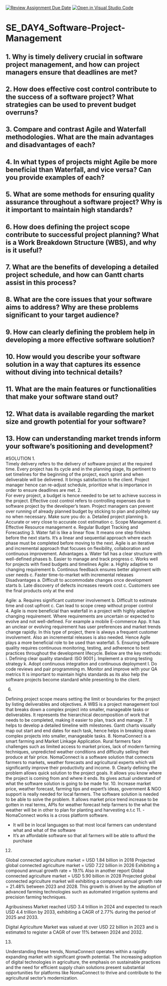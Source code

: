 [![Review Assignment Due Date](https://classroom.github.com/assets/deadline-readme-button-22041afd0340ce965d47ae6ef1cefeee28c7c493a6346c4f15d667ab976d596c.svg)](https://classroom.github.com/a/9pw6JKcu)
[![Open in Visual Studio Code](https://classroom.github.com/assets/open-in-vscode-2e0aaae1b6195c2367325f4f02e2d04e9abb55f0b24a779b69b11b9e10269abc.svg)](https://classroom.github.com/online_ide?assignment_repo_id=18561138&assignment_repo_type=AssignmentRepo)
# SE_DAY4_Software-Project-Management
## 1. Why is timely delivery crucial in software project management, and how can project managers ensure that deadlines are met?
## 2. How does effective cost control contribute to the success of a software project? What strategies can be used to prevent budget overruns?
## 3. Compare and contrast Agile and Waterfall methodologies. What are the main advantages and disadvantages of each?
## 4. In what types of projects might Agile be more beneficial than Waterfall, and vice versa? Can you provide examples of each?
## 5. What are some methods for ensuring quality assurance throughout a software project? Why is it important to maintain high standards?
## 6. How does defining the project scope contribute to successful project planning? What is a Work Breakdown Structure (WBS), and why is it useful?
## 7. What are the benefits of developing a detailed project schedule, and how can Gantt charts assist in this process?
## 8. What are the core issues that your software aims to address? Why are these problems significant to your target audience?
## 9. How can clearly defining the problem help in developing a more effective software solution?
## 10. How would you describe your software solution in a way that captures its essence without diving into technical details?
## 11. What are the main features or functionalities that make your software stand out?
## 12. What data is available regarding the market size and growth potential for your software?
## 13. How can understanding market trends inform your software’s positioning and development?

#SOLUTION
1.	
Timely delivery refers to the delivery of software project at the required time. Every project has its cycle and in the planning stage, Its pertinent to set timelines for the beginning of the project, each sprint and when deliverable will be delivered. It brings satisfaction to the client. Project manager hence can re-adjust schedule, prioritize what is importance in order to ensure deadlines are met.
2.	
For every project, a budget is hence needed to be set to achieve success in the project. Effective cost control refers to controlling expenses due to software project by the developer’s team.  Project managers can prevent over running of already planned budget by sticking to plan and politely say no when necessary. Make sure you do:
a.	Detailed project planning
b.	Accurate or very close to accurate cost estimation
c.	Scope Management
d.	Effective Resource management
e.	Regular Budget Tracking and Forecasting
3.	Water fall is like a linear flow. It means one step finishes before the next starts. It’s a linear and sequential approach where each phase must be completed before moving to the next. 
Agile is an iterative and incremental approach that focuses on flexibility, collaboration and continuous improvement. 
Advantages 
a.	Water fall has a clear structure with well-defined phases
b.	Easier to manage and track progress
c.	Works well for projects with fixed budgets and timelines
Agile:
a.	Highly adaptive to changing requirement
b.	Continous feedback ensures better alignment with user needs
c.	Faster time-to-market with incremental releases
Disadvantages
a. Difficult to accommodate changes once development starts
b. Late discovery of defects increases rework cost
c. Customers see the final products only at the end

Agile:
a.	Requires significant customer involvement
b.	Difficult to estimate time and cost upfront
c. 	Can lead to scope creep without proper control 	
4.	Agile is more beneficial than waterfall in a project with highly adaptive changing requirement. Where requirements are uncertain or expected to evolve and not well-defined. For example a mobile E-commerce App. It has an unclear or evolving requirement has user preferences and market trends change rapidly. In this type of project, there is always a frequent customer involvement. Also an incremental releases is also needed. Hence Agile plays a more beneficial role to be used than waterfall.
5.	Ensuring software quality requires continuous monitoring, testing, and adherence to best practices throughout the development lifecycle. Below are the key methods:
i.	Defining clear quality standard: ISO 9001 
j.	Implement a strong testing strategy
k.	Adopt continuous integration and continuous deployment
l.	Do code reviews and pair programming
m.	Monitor and improve with your QA metrics
It is important to maintain highs standards as its also help the software projects become standard while presenting to the client.


6.	
Defining project scope means setting the limit or boundaries for the project by listing deliverables and objectives. A WBS is a project management tool that breaks down a complex project into smaller, manageable tasks or deliverables. It represents the hierarchical decomposition of work that needs to be completed, making it easier to plan, track and manage.
7.	It helps to develop a detailed timeline with milestones. Gantt charts visually map out start and end dates for each task, hence helps in breaking down complex projects into smaller, manageable tasks.
8.	NomaConnect is a smart farming and Market Linkage Application. Rural farmers face challenges such as limited access to market prices, lack of modern farming techniques, unpredicted weather conditions and difficulty selling their produce at fair price. NomaConnect is a software solution that connects farmers to markets, weather forecasts and agricultural experts which will significantly improve their productivity and income.
9.	Clearly defining the problem allows quick solution to the project goals. It allows you know where the project is coming from and where it ends. Its gives actual understand of what the software solution is going to be made for.
10.	
Increase market price, weather forecast, farming tips and expert’s ideas, government & NGO support is really needed for local farmers. The software solution is needed to be able to solve the problem. It allows market price trend increase to be gotten in real terms, APIs for weather forecast help farmers to the what the weather will be in other to plan for planting and harvesting e.t.c
11.	-	NomaConnect works is a cross platform software. 
-	It will be in local languages so that most local farmers can understand what and what of the software
-	It’s an affordable software so that all farmers will be able to afford the purchase
12.	
Global connected agriculture market = USD 1.84 billion in 2018
Projected global connected agriculture market = USD 7.22 billion in 2026
Exhibiting a compound annual growth rate = 19.1%
Also in another report
Global connected agriculture market = USD 5.90 billion in 2028
Projected global connected agriculture market will exhibiting a compound annual growth rate = 21.48% between 2023 and 2028.
This growth is driven by the adoption of advanced farming technologies such as automated irrigation systems and precision farming techniques.

Agribusiness Market reached USD 3.4 trillion in 2024 and expected to reach USD 4.4 trillion by 2033, exhibiting a CAGR of 2.77% during the period of 2025 and 2033.

Digital Agriculture Market was valued at over USD 22 billion in 2023 and is estimated to register a CAGR of over 11% between 2024 and 2032.
 
13.	
Understanding these trends, NomaConnect operates within a rapidly expanding market with significant growth potential. The increasing adoption of digital technologies in agriculture, the emphasis on sustainable practices and the need for efficient supply chain solutions present substantial opportunities for platforms like NomaConnect to thrive and contribute to the agricultural sector’s modernization.

